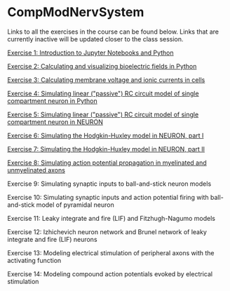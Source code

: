 # CompModNervSystem
Links to all the exercises in the course can be found below. Links that are currently inactive will be updated closer to the class session. 

[Exercise 1: Introduction to Jupyter Notebooks and Python](https://github.com/CompModNervSystem/CompModNervSys-IntroPython)

[Exercise 2: Calculating and visualizing bioelectric fields in Python](https://github.com/CompModNervSystem/CompModNervSys-BioElectroStatics)

[Exercise 3: Calculating membrane voltage and ionic currents in cells](https://github.com/CompModNervSystem/CompModNervSys-NernstVm)

[Exercise 4: Simulating linear ("passive") RC circuit model of single compartment neuron in Python](https://github.com/CompModNervSystem/CompModNervSys-RCmodel)

[Exercise 5: Simulating linear ("passive") RC circuit model of single compartment neuron in NEURON](https://github.com/CompModNervSystem/CompModNervSys-LIFneuron)

[Exercise 6: Simulating the Hodgkin-Huxley model in NEURON, part I](https://github.com/CompModNervSystem/CompModNervSys-HH1)

[Exercise 7: Simulating the Hodgkin-Huxley model in NEURON, part II](https://github.com/CompModNervSystem/CompModNervSys-HH2)

[Exercise 8: Simulating action potential propagation in myelinated and unmyelinated axons](https://github.com/CompModNervSystem/CompModNervSys-CableAxon)

Exercise 9: Simulating synaptic inputs to ball-and-stick neuron models

Exercise 10: Simulating synaptic inputs and action potential firing with ball-and-stick model of pyramidal neuron

Exercise 11: Leaky integrate and fire (LIF) and  Fitzhugh-Nagumo models

Exercise 12: Izhichevich neuron network and Brunel network of leaky integrate and fire (LIF) neurons

Exercise 13: Modeling electrical stimulation of peripheral axons with the activating function

Exercise 14: Modeling compound action potentials evoked by electrical stimulation


